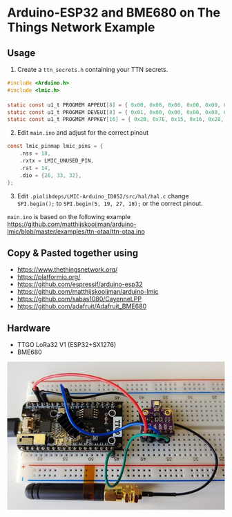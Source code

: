 # Arduino-ESP32 and BME680 on The Things Network Example

## Usage

 1. Create a `ttn_secrets.h` containing your TTN secrets.

``` C
#include <Arduino.h>
#include <lmic.h>

static const u1_t PROGMEM APPEUI[8] = { 0x00, 0x00, 0x00, 0x00, 0x00, 0x00, 0x00, 0x00 };
static const u1_t PROGMEM DEVEUI[8] = { 0x01, 0x00, 0x00, 0x00, 0x00, 0x00, 0x00, 0x00 };
static const u1_t PROGMEM APPKEY[16] = { 0x2B, 0x7E, 0x15, 0x16, 0x28, 0xAE, 0xD2, 0xA6, 0xAB, 0xF7, 0x15, 0x88, 0x09, 0xCF, 0x4F, 0x3C };
```
2. Edit `main.ino` and adjust for the correct pinout

``` C
const lmic_pinmap lmic_pins = {
    .nss = 18,
    .rxtx = LMIC_UNUSED_PIN,
    .rst = 14,
    .dio = {26, 33, 32},
};
```
3. Edit `.piolibdeps/LMIC-Arduino_ID852/src/hal/hal.c` change `SPI.begin();` to `SPI.begin(5, 19, 27, 18);` or the correct pinout.

`main.ino` is based on the following example https://github.com/matthijskooijman/arduino-lmic/blob/master/examples/ttn-otaa/ttn-otaa.ino

## Copy & Pasted together using
- https://www.thethingsnetwork.org/
- https://platformio.org/
- https://github.com/espressif/arduino-esp32
- https://github.com/matthijskooijman/arduino-lmic
- https://github.com/sabas1080/CayenneLPP
- https://github.com/adafruit/Adafruit_BME680

## Hardware
- TTGO LoRa32 V1 (ESP32+SX1276)
- BME680

![alt text](assets/20180329_142559.jpg)
